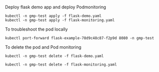Deploy flask demo app and deploy Podmonitoring
```shell
kubectl -n gmp-test apply -f flask-demo.yaml
kubectl -n gmp-test apply -f flask-monitoring.yaml
```

To troubleshoot the pod locally
```shell
kubectl port-forward flask-example-78d9c48c87-f2p9d 8080 -n gmp-test
```

To delete the pod and Pod monitoring
```shell
kubectl -n gmp-test delete -f flask-demo.yaml

kubectl -n gmp-test delete -f flask-monitoring.yaml
```
